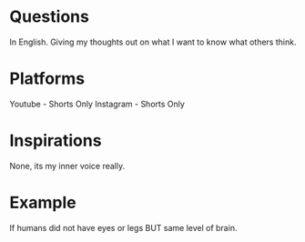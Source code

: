 # Questions

In English.
Giving my thoughts out on what I want to know what others think.

# Platforms
Youtube     - Shorts Only
Instagram   - Shorts Only

# Inspirations
None, its my inner voice really.

# Example
If humans did not have eyes or legs BUT same level of brain.

